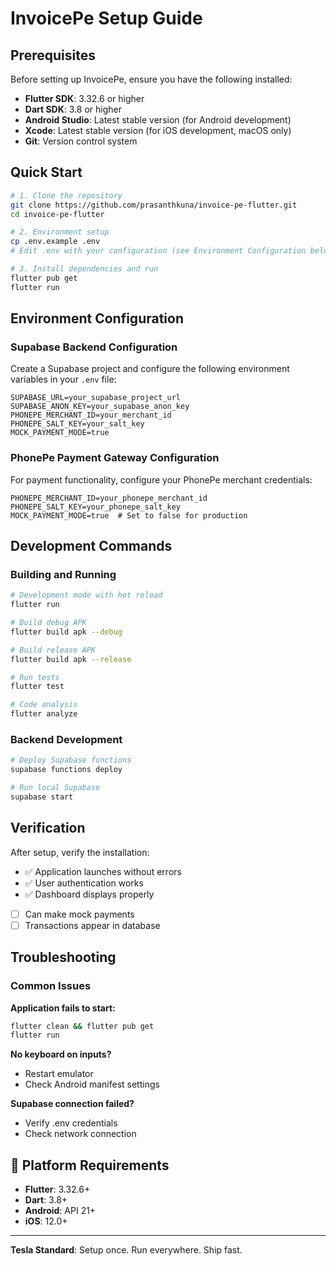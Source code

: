 # InvoicePe Setup Guide

## Prerequisites

Before setting up InvoicePe, ensure you have the following installed:

- **Flutter SDK**: 3.32.6 or higher
- **Dart SDK**: 3.8 or higher  
- **Android Studio**: Latest stable version (for Android development)
- **Xcode**: Latest stable version (for iOS development, macOS only)
- **Git**: Version control system

## Quick Start

```bash
# 1. Clone the repository
git clone https://github.com/prasanthkuna/invoice-pe-flutter.git
cd invoice-pe-flutter

# 2. Environment setup
cp .env.example .env
# Edit .env with your configuration (see Environment Configuration below)

# 3. Install dependencies and run
flutter pub get
flutter run
```

## Environment Configuration

### Supabase Backend Configuration

Create a Supabase project and configure the following environment variables in your `.env` file:

```env
SUPABASE_URL=your_supabase_project_url
SUPABASE_ANON_KEY=your_supabase_anon_key
PHONEPE_MERCHANT_ID=your_merchant_id
PHONEPE_SALT_KEY=your_salt_key
MOCK_PAYMENT_MODE=true
```

### PhonePe Payment Gateway Configuration

For payment functionality, configure your PhonePe merchant credentials:

```env
PHONEPE_MERCHANT_ID=your_phonepe_merchant_id
PHONEPE_SALT_KEY=your_phonepe_salt_key
MOCK_PAYMENT_MODE=true  # Set to false for production
```

## Development Commands

### Building and Running
```bash
# Development mode with hot reload
flutter run

# Build debug APK
flutter build apk --debug

# Build release APK
flutter build apk --release

# Run tests
flutter test

# Code analysis
flutter analyze
```

### Backend Development
```bash
# Deploy Supabase functions
supabase functions deploy

# Run local Supabase
supabase start
```

## Verification

After setup, verify the installation:

- ✅ Application launches without errors
- ✅ User authentication works
- ✅ Dashboard displays properly
- [ ] Can make mock payments
- [ ] Transactions appear in database

## Troubleshooting

### Common Issues

**Application fails to start:**
```bash
flutter clean && flutter pub get
flutter run
```

**No keyboard on inputs?**
- Restart emulator
- Check Android manifest settings

**Supabase connection failed?**
- Verify .env credentials
- Check network connection

## 📱 Platform Requirements

- **Flutter**: 3.32.6+
- **Dart**: 3.8+
- **Android**: API 21+
- **iOS**: 12.0+

---
**Tesla Standard**: Setup once. Run everywhere. Ship fast.
